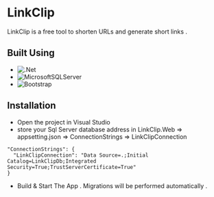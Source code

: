 # LinkClip
LinkClip is a free tool to shorten URLs and generate short links .
## Built Using
 * ![.Net](https://img.shields.io/badge/.NET-5C2D91?style=for-the-badge&logo=.net&logoColor=white) <br/>
 * ![MicrosoftSQLServer](https://img.shields.io/badge/Microsoft%20SQL%20Server-CC2927?style=for-the-badge&logo=microsoft%20sql%20server&logoColor=white) <br/>
 * ![Bootstrap](https://img.shields.io/badge/bootstrap-%238511FA.svg?style=for-the-badge&logo=bootstrap&logoColor=white) 

## Installation
* Open the project in Visual Studio <br/>
* store your Sql Server database address in LinkClip.Web => appsetting.json => ConnectionStrings => LinkClipConnection

```
"ConnectionStrings": {
  "LinkClipConnection": "Data Source=.;Initial Catalog=LinkClipDb;Integrated Security=True;TrustServerCertificate=True"
}
```
* Build & Start The App . Migrations will be performed automatically .

